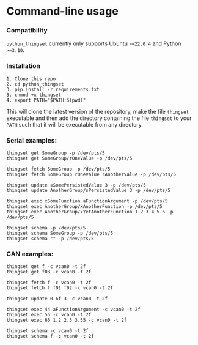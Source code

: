 # Command-line usage

### Compatibility

`python_thingset` currently only supports Ubuntu `>=22.0.4` and Python `>=3.10`.

### Installation

```
1. Clone this repo
2. cd python_thingset
3. pip install -r requirements.txt
3. chmod +x thingset
4. export PATH="$PATH:$(pwd)"
```

This will clone the latest version of the repository, make the file `thingset` executable and then add the directory containing the file `thingset` to your `PATH` such that it will be executable from any directory.

### Serial examples:

```
thingset get SomeGroup -p /dev/pts/5
thingset get SomeGroup/rOneValue -p /dev/pts/5

thingset fetch SomeGroup -p /dev/pts/5
thingset fetch SomeGroup rOneValue rAnotherValue -p /dev/pts/5

thingset update sSomePersistedValue 3 -p /dev/pts/5
thingset update AnotherGroup/sPersistedValue 3 -p /dev/pts/5

thingset exec xSomeFunction aFunctionArgument -p /dev/pts/5
thingset exec AnotherGroup/xAnotherFunction -p /dev/pts/5
thingset exec AnotherGroup/xYetAnotherFunction 1.2 3.4 5.6 -p /dev/pts/5

thingset schema -p /dev/pts/5
thingset schema SomeGroup -p /dev/pts/5
thingset schema "" -p /dev/pts/5
```

### CAN examples:

```
thingset get f -c vcan0 -t 2f
thingset get f03 -c vcan0 -t 2f

thingset fetch f -c vcan0 -t 2f
thingset fetch f f01 f02 -c vcan0 -t 2f

thingset update 0 6f 3 -c vcan0 -t 2f

thingset exec 44 aFunctionArgument -c vcan0 -t 2f
thingset exec 55 -c vcan0 -t 2f
thingset exec 66 1.2 2.3 3.55 -c vcan0 -t 2f

thingset schema -c vcan0 -t 2f
thingset schema f -c vcan0 -t 2f
```
